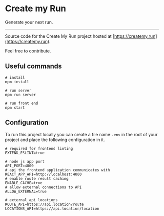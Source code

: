# Create my Run

Generate your next run.

---

Source code for the Create My Run project hosted at [https://createmy.run](https://createmy.run).

Feel free to contribute.

## Useful commands

```
# install
npm install

# run server
npm run server

# run front end
npm start
```

## Configuration

To run this project locally you can create a file name `.env` in the root of your project and place
the following configuration in it.

```
# required for frontend linting
EXTEND_ESLINT=true

# node js app port
API_PORT=4000
# api the frontend application communicates with
REACT_APP_API=http://localhost:4000
# enable route result caching
ENABLE_CACHE=true
# allow external connections to API
ALLOW_EXTERNAL=true

# external api locations
ROUTE_API=https://api.location/route
LOCATIONS_API=https://api.location/location
```
